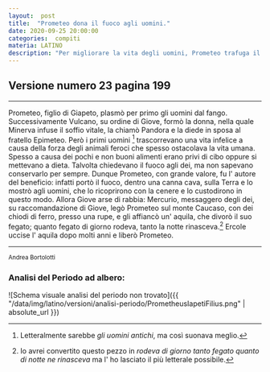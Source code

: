 ```yaml
---
layout:  post
title:  "Prometeo dona il fuoco agli uomini."
date: 2020-09-25 20:00:00
categories:  compiti
materia: LATINO
description: "Per migliorare la vita degli uomini, Prometeo trafuga il fuoco agli dei e lo porta sulla terra. Giove per punizione lo fa incatenare a una rupe del Caucaso, dove ogni notte un' aquila gli divora il fegato. Versione numero 23 pagina 199 del libro Il mio latino"
---
```



## Versione numero 23 pagina 199

---

Prometeo, figlio di Giapeto, plasmò per primo gli uomini dal fango. Successivamente Vulcano, su ordine di Giove, formò la donna, nella quale Minerva infuse il soffio vitale, la chiamò Pandora e la diede in sposa al fratello Epimeteo. Però i primi uomini [^1] trascorrevano una vita infelice a causa della forza degli animali feroci che spesso ostacolava la vita umana. Spesso a causa dei pochi e non buoni alimenti erano privi di cibo oppure si mettevano a dieta. Talvolta chiedevano il fuoco agli dei, ma non sapevano conservarlo per sempre. Dunque Prometeo, con grande valore, fu l' autore del beneficio: infatti portò il fuoco, dentro una canna cava,  sulla Terra e lo mostrò agli uomini, che lo ricoprirono con la cenere e lo custodirono in questo modo. Allora Giove arse di rabbia: Mercurio, messaggero degli dei, su raccomandazione di Giove, legò Prometeo sul monte Caucaso, con dei chiodi di ferro, presso una rupe, e gli affiancò un' aquila, che divorò il suo fegato; quanto fegato di giorno rodeva, tanto la notte rinasceva.[^2]
Ercole uccise l' aquila dopo molti anni e liberò Prometeo.

---

<sup>Andrea Bortolotti </sup>


[^1]: Letteralmente sarebbe _gli uomini antichi_, ma così suonava meglio.
[^2]: Io avrei convertito questo pezzo in _rodeva di giorno tanto fegato quanto di notte ne rinasceva_ ma  l' ho lasciato il più letterale possibile.


### Analisi del Periodo ad albero:

![Schema visuale analisi del periodo non trovato]({{ "/data/img/latino/versioni/analisi-periodo/PrometheusIapetiFilius.png" | absolute_url }})
